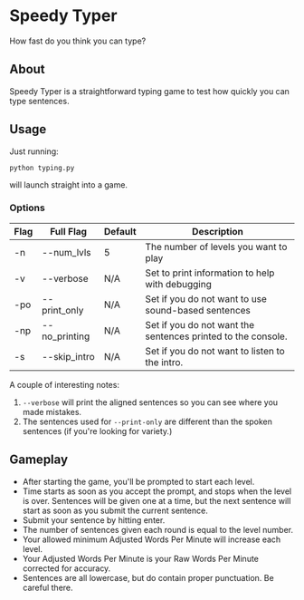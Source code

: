 # Speedy Typer

How fast do you think you can type?

## About

Speedy Typer is a straightforward typing game to test how quickly you can type sentences.

## Usage

Just running:

```
python typing.py
```

will launch straight into a game.

### Options

Flag | Full Flag | Default | Description
--- | --- | --- | ---
-n | --num_lvls | 5 | The number of levels you want to play
-v | --verbose | N/A | Set to print information to help with debugging
-po | --print_only | N/A | Set if you do not want to use sound-based sentences
-np | --no_printing | N/A | Set if you do not want the sentences printed to the console.
-s | --skip_intro | N/A | Set if you do not want to listen to the intro.
A couple of interesting notes:

1. `--verbose` will print the aligned sentences so you can see where you made mistakes.
2. The sentences used for `--print-only` are different than the spoken sentences (if you're looking for variety.)

## Gameplay

* After starting the game, you'll be prompted to start each level.
* Time starts as soon as you accept the prompt, and stops when the level is over. Sentences will be given one at a time, but the next sentence will start as soon as you submit the current sentence.
* Submit your sentence by hitting enter.
* The number of sentences given each round is equal to the level number.
* Your allowed minimum Adjusted Words Per Minute will increase each level.
* Your Adjusted Words Per Minute is your Raw Words Per Minute corrected for accuracy.
* Sentences are all lowercase, but do contain proper punctuation. Be careful there.  
